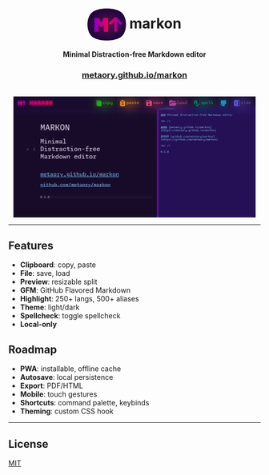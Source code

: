 <div align="center">
  <h1>
    <img valign="middle" src="public/logo.png" alt="logo" height="64" />
    markon
  </h1>
  <strong>
    Minimal Distraction‑free Markdown editor
  </strong>
  <br>
  <h3>
    <a href="https://metaory.github.io/markon">metaory.github.io/markon</a>
  </h3>
  <br>
  <img valign="middle" src="public/screenshot.png" alt="screenshot" width="96%" />
</div>

---

## Features

- **Clipboard**: copy, paste
- **File**: save, load
- **Preview**: resizable split
- **GFM**: GitHub Flavored Markdown
- **Highlight**: 250+ langs, 500+ aliases
- **Theme**: light/dark
- **Spellcheck**: toggle spellcheck
- **Local‑only**

## Roadmap

- **PWA**: installable, offline cache
- **Autosave**: local persistence
- **Export**: PDF/HTML
- **Mobile**: touch gestures
- **Shortcuts**: command palette, keybinds
- **Theming**: custom CSS hook

---

## License

[MIT](LICENSE)

